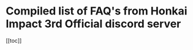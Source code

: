 # Compiled list of FAQ's from Honkai Impact 3rd Official discord server

[[toc]]

<!--@include: faq\1.md-->
<!--@include: faq\3.md-->
<!--@include: faq\4.md-->
<!--@include: faq\5.md-->
<!--@include: faq\6.md-->
<!--@include: faq\7.md-->
<!--@include: faq\8.md-->
<!--@include: faq\9.md-->
<!--@include: faq\10.md-->
<!--@include: faq\11.md-->
<!--@include: faq\12.md-->
<!--@include: faq\20.md-->
<!--@include: faq\22.md-->
<!--@include: faq\27.md-->
<!--@include: faq\28.md-->
<!--@include: faq\33.md-->
<!--@include: faq\34.md-->
<!--@include: faq\35.md-->
<!--@include: faq\37.md-->
<!--@include: faq\38.md-->
<!--@include: faq\39.md-->
<!--@include: faq\41.md-->
<!--@include: faq\42.md-->
<!--@include: faq\44.md-->
<!--@include: faq\49.md-->
<!--@include: faq\51.md-->
<!--@include: faq\53.md-->
<!--@include: faq\54.md-->
<!--@include: faq\55.md-->
<!--@include: faq\59.md-->
<!--@include: faq\60.md-->
<!--@include: faq\61.md-->
<!--@include: faq\65.md-->
<!--@include: faq\66.md-->
<!--@include: faq\86.md-->
<!--@include: faq\97.md-->
<!--@include: faq\141.md-->
<!--@include: faq\148.md-->
<!--@include: faq\150.md-->
<!--@include: faq\157.md-->